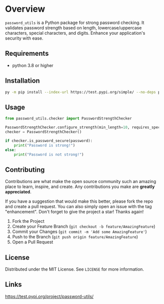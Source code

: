 # Overview

`password_utils` is a Python package for strong password checking. It validates password strength based on length, lowercase/uppercase characters, special characters, and digits. Enhance your application's security with ease.

## Requirements

- python 3.8 or higher

## Installation

```sh
py -m pip install --index-url https://test.pypi.org/simple/ --no-deps password_utils
```

## Usage

```py
from password_utils.checker import PasswordStrengthChecker

PasswordStrengthChecker.configure_strength(min_length=10, requires_special_chars=True)
checker = PasswordStrengthChecker()

if checker.is_password_secure(password):
    print("Password is strong!")
else:
    print("Password is not strong!")
```

## Contributing

Contributions are what make the open source community such an amazing place to learn, inspire, and create. Any contributions you make are **greatly appreciated**.

If you have a suggestion that would make this better, please fork the repo and create a pull request. You can also simply open an issue with the tag "enhancement".
Don't forget to give the project a star! Thanks again!

1. Fork the Project
2. Create your Feature Branch (`git checkout -b feature/AmazingFeature`)
3. Commit your Changes (`git commit -m 'Add some AmazingFeature'`)
4. Push to the Branch (`git push origin feature/AmazingFeature`)
5. Open a Pull Request

## License

Distributed under the MIT License. See `LICENSE` for more information.

## Links

https://test.pypi.org/project/password-utils/
